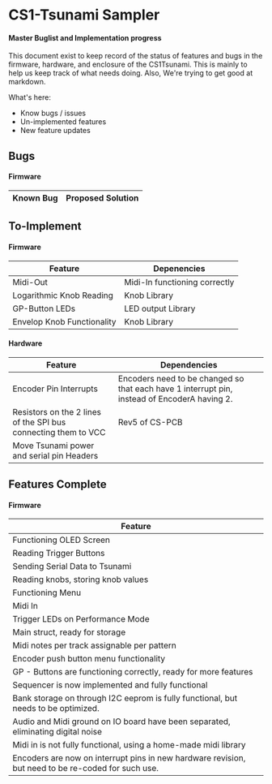 
# CS1-Tsunami Sampler 
####  Master Buglist and Implementation progress
This document exist to keep record of the status of features and bugs in the firmware, hardware, and enclosure of the CS1Tsunami. This is mainly to help us keep track of what needs doing. Also, We're trying to get good at markdown.

What's here:
  - Know bugs / issues
  - Un-implemented features
  - New feature updates

## Bugs
#### Firmware
| Known Bug| Proposed Solution |
| ------ | ------ |

## To-Implement
#### Firmware
| Feature |Depenencies|
| ------- |-------|
|Midi-Out|Midi-In functioning correctly|
|Logarithmic Knob Reading|Knob Library|
|GP-Button LEDs|LED output Library|
|Envelop Knob Functionality|Knob Library|

#### Hardware
|Feature|Dependencies|
|----|----|
|Encoder Pin Interrupts|Encoders need to be changed so that each have 1 interrupt pin, instead of EncoderA having 2.|
|Resistors on the 2 lines of the SPI bus connecting them to VCC|Rev5 of CS-PCB|
|Move Tsunami power and serial pin Headers|

## Features Complete
#### Firmware
|Feature|
|-------|
|Functioning OLED Screen|
|Reading Trigger Buttons|
|Sending Serial Data to Tsunami|
|Reading knobs, storing knob values|
|Functioning Menu|
|Midi In|
|Trigger LEDs on Performance Mode|
|Main struct, ready for storage|
|Midi notes per track assignable per pattern|
|Encoder push button menu functionality|
|GP - Buttons are functioning correctly, ready for more features |
|Sequencer is now implemented and fully functional|
|Bank storage on through I2C eeprom is fully functional, but needs to be optimized.|
|Audio and Midi ground on IO board have been separated, eliminating digital noise|
|Midi in is not fully functional, using a home-made midi library|
|Encoders are now on interrupt pins in new hardware revision, but need to be re-coded for such use. |